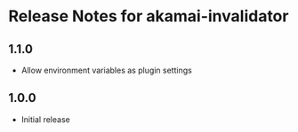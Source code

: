 # Release Notes for akamai-invalidator

## 1.1.0

-   Allow environment variables as plugin settings

## 1.0.0

-   Initial release
